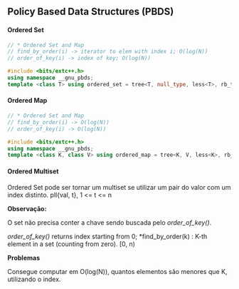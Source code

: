 ## Policy Based Data Structures (PBDS)

#### Ordered Set

```cpp
// * Ordered Set and Map
// find_by_order(i) -> iterator to elem with index i; O(log(N))
// order_of_key(i) -> index of key; O(log(N))

#include <bits/extc++.h>
using namespace __gnu_pbds;
template <class T> using ordered_set = tree<T, null_type, less<T>, rb_tree_tag, tree_order_statistics_node_update>;
```

#### Ordered Map

```cpp
// * Ordered Set and Map
// find_by_order(i) -> O(log(N))
// order_of_key(i) -> O(log(N))

#include <bits/extc++.h>
using namespace __gnu_pbds;
template <class K, class V> using ordered_map = tree<K, V, less<K>, rb_tree_tag, tree_order_statistics_node_update>;
```

#### Ordered Multiset

Ordered Set pode ser tornar um multiset se utilizar um pair do valor com um index distinto. pll{val, t}, 1 <= t <= n

**Observação:**

O set não precisa conter a chave sendo buscada pelo *order_of_key()*.

*order_of_key()* returns index starting from 0;
*find_by_order(k) : K-th element in a set (counting from zero).
[0, n)

**Problemas**

Consegue computar em O(log(N)), quantos elementos são menores que K, utilizando o index.